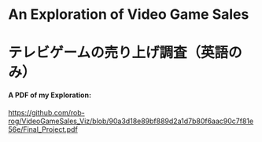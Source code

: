 # An Exploration of Video Game Sales

# テレビゲームの売り上げ調査（英語のみ）

#### A PDF of my Exploration:

https://github.com/rob-rog/VideoGameSales_Viz/blob/90a3d18e89bf889d2a1d7b80f6aac90c7f81e56e/Final_Project.pdf
